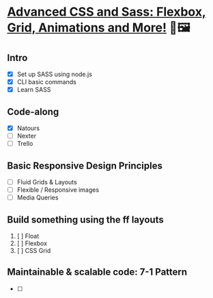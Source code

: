 # [Advanced CSS and Sass: Flexbox, Grid, Animations and More!](bit.ly/advanced-CSS-SASS) 🎨🖼

<!-- 👨‍💻 body -->

## Intro

- [x] Set up SASS using node.js
- [x] CLI basic commands
- [x] Learn SASS

## Code-along

- [x] Natours
- [ ] Nexter
- [ ] Trello

## Basic Responsive Design Principles

- [ ] Fluid Grids & Layouts
- [ ] Flexible / Responsive images
- [ ] Media Queries

## Build something using the ff layouts

1. [ ] Float
2. [ ] Flexbox
3. [ ] CSS Grid

## Maintainable & scalable code: 7-1 Pattern

- [ ]

<!-- 🦶 Footer  -->
<!-- created using: https://markdownlivepreview.com/ -->
